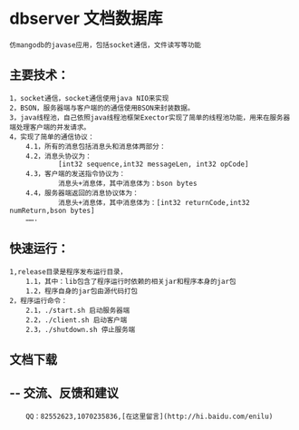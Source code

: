 dbserver 文档数据库
=============================================
	仿mangodb的javase应用，包括socket通信，文件读写等功能 
 
主要技术：
-----------------
	1，socket通信，socket通信使用java NIO来实现
	2，BSON，服务器端与客户端的的通信使用BSON来封装数据。
	3，java线程池，自己依照java线程池框架Exector实现了简单的线程池功能，用来在服务器端处理客户端的并发请求。
	4，实现了简单的通信协议：
		4.1，所有的消息包括消息头和消息体两部分：
		4.2，消息头协议为：
				[int32 sequence,int32 messageLen, int32 opCode]
		4.3，客户端的发送指令协议为：
				消息头+消息体，其中消息体为：bson bytes
		4.4，服务器端返回的消息协议体为：
		 		消息头+消息体，其中消息体为：[int32 returnCode,int32 numReturn,bson bytes] 
		…….
 	
快速运行：
-----------------
	1,release目录是程序发布运行目录，
		1.1，其中：lib包含了程序运行时依赖的相关jar和程序本身的jar包
		1.2，程序自身的jar包由源代码打包
	2，程序运行命令：
		2.1，./start.sh 启动服务器端
		2.2，./client.sh 启动客户端
		2.3，./shutdown.sh 停止服务端
 
文档下载
--------
--
交流、反馈和建议
---------------
		QQ：82552623,1070235836,[在这里留言](http://hi.baidu.com/enilu)


